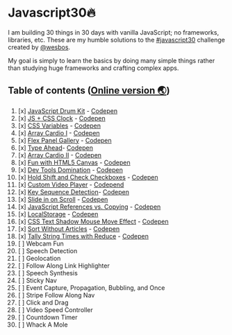 # Javascript30🔥

I am building 30 things in 30 days with vanilla JavaScript; no frameworks, libraries, etc. These are my humble solutions to the  [#javascript30](https://javascript30.com) challenge created by [@wesbos](https://github.com/wesbos).

My goal is simply to learn the basics by doing many simple things rather than studying huge frameworks and crafting complex apps.

## Table of contents ([Online version 🌏](http://vicenteortiz.me/javascript30))
1. [x] [JavaScript Drum Kit](./01-drum-kit) - [Codepen](http://codepen.io/pouyio/full/JbezBE/)
2. [x] [JS + CSS Clock](./02-clock) - [Codepen](http://codepen.io/pouyio/full/rWQxLw/)
3. [x] [CSS Variables](./03-css-variables) - [Codepen](http://codepen.io/pouyio/full/eBQXMm/)
4. [x] [Array Cardio I](./04-array-cardio-i) - [Codepen](http://codepen.io/pouyio/pen/WoLYaY?editors=1111)
5. [x] [Flex Panel Gallery](./05-flex-panel-image-gallery) - [Codepen](http://codepen.io/pouyio/full/MbZLZX/)
6. [x] [Type Ahead](./06-type-ahead)- [Codepen](http://codepen.io/pouyio/full/bBzEzG/)
7. [x] [Array Cardio II](./07-array-cardio-ii) - [Codepen](http://codepen.io/pouyio/pen/eBxVPr?editors=1111)
8. [x] [Fun with HTML5 Canvas](./08-fun-with-HTML5-canvas) - [Codepen](http://codepen.io/pouyio/full/xRBqNL/)
9. [x] [Dev Tools Domination](./09-must-know-dev-tool-tips) - [Codepen](http://codepen.io/pouyio/pen/BQbbdp?editors=1111#)
10. [x] [Hold Shift and Check Checkboxes](./10-hold-shift-and-check-checkboxes) - [Codepen](http://codepen.io/pouyio/full/RoOyqj/)
11. [x] [Custom Video Player](./11-custom-html5-video-player) - [Codepend](http://codepen.io/pouyio/full/bByVLB/)
12. [x] [Key Sequence Detection](./12-key-sequence-detection)- [Codepen](http://codepen.io/pouyio/full/vywmwQ/)
13. [x] [Slide in on Scroll](./13-slide-in-on-scroll) - [Codepen](http://codepen.io/pouyio/full/ENzdzv/)
14. [x] [JavaScript References vs. Copying](./14-reference-copying) - [Codepen](https://codepen.io/pouyio/pen/wegbpP)
15. [x] [LocalStorage](./15-localStorage) - [Codepen](https://codepen.io/pouyio/full/XgRpOd/)
16. [x] [CSS Text Shadow Mouse Move Effect](./16-text-shadow) - [Codepen](https://codepen.io/pouyio/full/mwweaq/)
17. [x] [Sort Without Articles](./17-sorting-without-articles) - [Codepen](https://codepen.io/pouyio/full/WOOrOV/)
18. [x] [Tally String Times with Reduce](./18-tally-strings) - [Codepen](https://codepen.io/pouyio/full/awLmLd/)
19. [ ] Webcam Fun
20. [ ] Speech Detection
21. [ ] Geolocation
22. [ ] Follow Along Link Highlighter
23. [ ] Speech Synthesis
24. [ ] Sticky Nav
25. [ ] Event Capture, Propagation, Bubbling, and Once
26. [ ] Stripe Follow Along Nav
27. [ ] Click and Drag
28. [ ] Video Speed Controller
29. [ ] Countdown Timer
30. [ ] Whack A Mole
